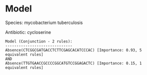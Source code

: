 
# Model

Species: mycobacterium tuberculosis

Antibiotic: cycloserine

```
Model (Conjunction - 2 rules):
------------------------------
Absence(CTCGGCGATGACCTCTTCGAGCACATCCCAC) [Importance: 0.93, 5 equivalent rules]
AND
Absence(TTGTGAACCGCCCCGGCATGTCCGGAGACTC) [Importance: 0.15, 1 equivalent rules]

```


